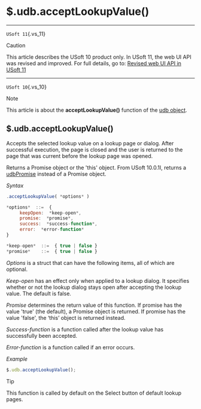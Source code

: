 # $.udb.acceptLookupValue()



----

`USoft 11`{.vs_11}

> [!CAUTION]
> This article describes the USoft 10 product only.
> In USoft 11, the web UI API was revised and improved. For full details, go to:
> [Revised web UI API in USoft 11](/docs/Web%20and%20app%20UIs/UDB%20udb/Revised%20web%20UI%20API%20in%20USoft%2011.md)

----

`USoft 10`{.vs_10}

> [!NOTE]
> This article is about the **acceptLookupValue()** function of the [udb object](/docs/Web%20and%20app%20UIs/UDB%20udb).

## **$.udb.acceptLookupValue()**

Accepts the selected lookup value on a lookup page or dialog. After successful execution, the page is closed and the user is returned to the page that was current before the lookup page was opened.

Returns a Promise object or the 'this' object. From USoft 10.0.1I, returns a [udbPromise](/docs/Web%20and%20app%20UIs/JavaScript/Promises%20for%20asynchronous%20Javascript.md) instead of a Promise object.

*Syntax*

```js
.acceptLookupValue( *options* )

*options*  ::=  {
     keepOpen:  *keep-open*,
     promise:  *promise*,
     success:  *success-function*,
     error:  *error-function*
}

*keep-open*  ::=  { true | false }
*promise*    ::=  { true | false }
```

*Options* is a struct that can have the following items, all of which are optional.

*Keep-open* has an effect only when applied to a lookup dialog. It specifies whether or not the lookup dialog stays open after accepting the lookup value. The default is false.

*Promise* determines the return value of this function. If promise has the value 'true' (the default), a Promise object is returned. If promise has the value 'false', the ‘this’ object is returned instead.

*Success-function* is a function called after the lookup value has successfully been accepted.

*Error-function* is a function called if an error occurs.

*Example*

```js
$.udb.acceptLookupValue();
```

> [!TIP]
> This function is called by default on the Select button of default lookup pages.

 